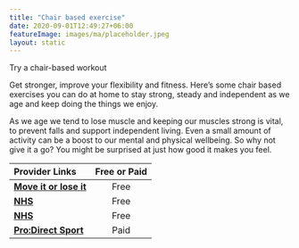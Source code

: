 ```yaml
---
title: "Chair based exercise"
date: 2020-09-01T12:49:27+06:00
featureImage: images/ma/placeholder.jpeg
layout: static
---
```


Try a chair-based workout

Get stronger, improve your flexibility and fitness. Here’s some chair based exercises you can do at home to stay strong, steady and independent as we age and keep doing the things we enjoy.

As we age we tend to lose muscle and keeping our muscles strong is vital, to prevent falls and support independent living. Even a small amount of activity can be a boost to our mental and physical wellbeing. So why not give it a go? You might be surprised at just how good it makes you feel.

| Provider Links      | Free or Paid  |  
| :-----------          | :--------------:      |  
| [**Move it or lose it**](https://www.moveitorloseit.co.uk/chair-based-exercises/) | Free | 
| [**NHS**](https://www.nhs.uk/live-well/exercise/strength-and-flexibility-exercises/sitting-exercises/) | Free | 
| [**NHS**](https://www.nhs.uk/conditions/nhs-fitness-studio/chair-based-pilates-exercise-video/) | Free | 
| [**Pro:Direct Sport**](https://www.prodirectsport.com/running/) | Paid | 
  

<br/><br/>






